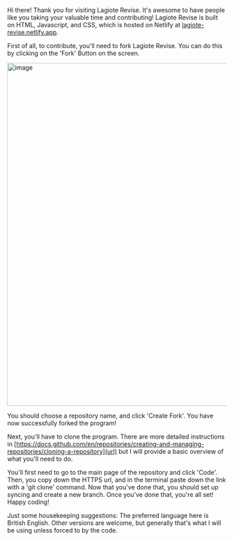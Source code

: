 Hi there! Thank you for visiting Lagiote Revise. It's awesome to have people like you taking your valuable time and contributing!
Lagiote Revise is built on HTML, Javascript, and CSS, which is hosted on Netlify at [lagiote-revise.netlify.app](url).

First of all, to contribute, you'll need to fork Lagiote Revise. You can do this by clicking on the 'Fork' Button on the screen.

<img width="1440" height="787" alt="image" src="https://github.com/user-attachments/assets/e5c5f2d0-5ac4-4a16-938e-18a514609bf0" />

You should choose a repository name, and click 'Create Fork'. You have now successfully forked the program!




Next, you'll have to clone the program. There are more detailed instructions in [https://docs.github.com/en/repositories/creating-and-managing-repositories/cloning-a-repository](url) but I will provide a basic overview of what you'll need to do.

You'll first need to go to the main page of the repository and click 'Code'. Then, you copy down the HTTPS url, and in the terminal paste down the link with a 'git clone' command.
Now that you've done that, you should set up syncing and create a new branch. Once you've done that, you're all set! Happy coding!

Just some housekeeping suggestions:
  The preferred language here is British English. Other versions are welcome, but generally that's what I will be using unless forced to by the code.
